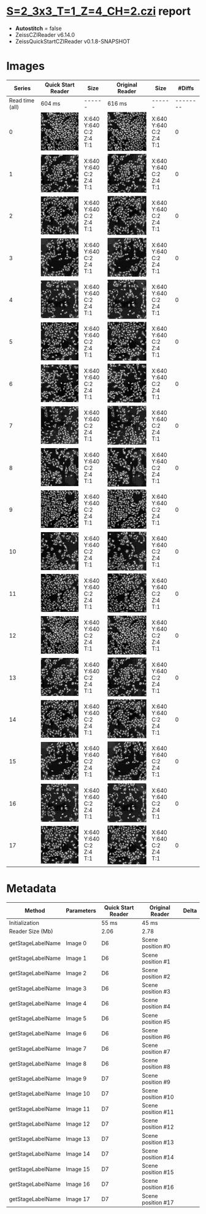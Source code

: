 # [S=2_3x3_T=1_Z=4_CH=2.czi](https://zenodo.org/record/7015307/files/S%3D2_3x3_T%3D1_Z%3D4_CH%3D2.czi) report
 - **Autostitch** = false
 - ZeissCZIReader v6.14.0
 - ZeissQuickStartCZIReader v0.1.8-SNAPSHOT

# Images 

| Series            | Quick Start Reader | Size | Original Reader | Size | #Diffs |
|-------------------|--------------------|------|-----------------|------|--------|
| Read time (all)   |604 ms|------|616 ms|------|--------|
|0|![S=2_3x3_T=1_Z=4_CH=2.quick_true.flat_true.stitch_false.series_0.jpg](S=2_3x3_T=1_Z=4_CH=2/S=2_3x3_T=1_Z=4_CH=2.quick_true.flat_true.stitch_false.series_0.jpg)|X:640<br>Y:640<br>C:2<br>Z:4<br>T:1|![S=2_3x3_T=1_Z=4_CH=2.quick_false.flat_true.stitch_false.series_0.jpg](S=2_3x3_T=1_Z=4_CH=2/S=2_3x3_T=1_Z=4_CH=2.quick_false.flat_true.stitch_false.series_0.jpg)|X:640<br>Y:640<br>C:2<br>Z:4<br>T:1|0|
|1|![S=2_3x3_T=1_Z=4_CH=2.quick_true.flat_true.stitch_false.series_1.jpg](S=2_3x3_T=1_Z=4_CH=2/S=2_3x3_T=1_Z=4_CH=2.quick_true.flat_true.stitch_false.series_1.jpg)|X:640<br>Y:640<br>C:2<br>Z:4<br>T:1|![S=2_3x3_T=1_Z=4_CH=2.quick_false.flat_true.stitch_false.series_1.jpg](S=2_3x3_T=1_Z=4_CH=2/S=2_3x3_T=1_Z=4_CH=2.quick_false.flat_true.stitch_false.series_1.jpg)|X:640<br>Y:640<br>C:2<br>Z:4<br>T:1|0|
|2|![S=2_3x3_T=1_Z=4_CH=2.quick_true.flat_true.stitch_false.series_2.jpg](S=2_3x3_T=1_Z=4_CH=2/S=2_3x3_T=1_Z=4_CH=2.quick_true.flat_true.stitch_false.series_2.jpg)|X:640<br>Y:640<br>C:2<br>Z:4<br>T:1|![S=2_3x3_T=1_Z=4_CH=2.quick_false.flat_true.stitch_false.series_2.jpg](S=2_3x3_T=1_Z=4_CH=2/S=2_3x3_T=1_Z=4_CH=2.quick_false.flat_true.stitch_false.series_2.jpg)|X:640<br>Y:640<br>C:2<br>Z:4<br>T:1|0|
|3|![S=2_3x3_T=1_Z=4_CH=2.quick_true.flat_true.stitch_false.series_3.jpg](S=2_3x3_T=1_Z=4_CH=2/S=2_3x3_T=1_Z=4_CH=2.quick_true.flat_true.stitch_false.series_3.jpg)|X:640<br>Y:640<br>C:2<br>Z:4<br>T:1|![S=2_3x3_T=1_Z=4_CH=2.quick_false.flat_true.stitch_false.series_3.jpg](S=2_3x3_T=1_Z=4_CH=2/S=2_3x3_T=1_Z=4_CH=2.quick_false.flat_true.stitch_false.series_3.jpg)|X:640<br>Y:640<br>C:2<br>Z:4<br>T:1|0|
|4|![S=2_3x3_T=1_Z=4_CH=2.quick_true.flat_true.stitch_false.series_4.jpg](S=2_3x3_T=1_Z=4_CH=2/S=2_3x3_T=1_Z=4_CH=2.quick_true.flat_true.stitch_false.series_4.jpg)|X:640<br>Y:640<br>C:2<br>Z:4<br>T:1|![S=2_3x3_T=1_Z=4_CH=2.quick_false.flat_true.stitch_false.series_4.jpg](S=2_3x3_T=1_Z=4_CH=2/S=2_3x3_T=1_Z=4_CH=2.quick_false.flat_true.stitch_false.series_4.jpg)|X:640<br>Y:640<br>C:2<br>Z:4<br>T:1|0|
|5|![S=2_3x3_T=1_Z=4_CH=2.quick_true.flat_true.stitch_false.series_5.jpg](S=2_3x3_T=1_Z=4_CH=2/S=2_3x3_T=1_Z=4_CH=2.quick_true.flat_true.stitch_false.series_5.jpg)|X:640<br>Y:640<br>C:2<br>Z:4<br>T:1|![S=2_3x3_T=1_Z=4_CH=2.quick_false.flat_true.stitch_false.series_5.jpg](S=2_3x3_T=1_Z=4_CH=2/S=2_3x3_T=1_Z=4_CH=2.quick_false.flat_true.stitch_false.series_5.jpg)|X:640<br>Y:640<br>C:2<br>Z:4<br>T:1|0|
|6|![S=2_3x3_T=1_Z=4_CH=2.quick_true.flat_true.stitch_false.series_6.jpg](S=2_3x3_T=1_Z=4_CH=2/S=2_3x3_T=1_Z=4_CH=2.quick_true.flat_true.stitch_false.series_6.jpg)|X:640<br>Y:640<br>C:2<br>Z:4<br>T:1|![S=2_3x3_T=1_Z=4_CH=2.quick_false.flat_true.stitch_false.series_6.jpg](S=2_3x3_T=1_Z=4_CH=2/S=2_3x3_T=1_Z=4_CH=2.quick_false.flat_true.stitch_false.series_6.jpg)|X:640<br>Y:640<br>C:2<br>Z:4<br>T:1|0|
|7|![S=2_3x3_T=1_Z=4_CH=2.quick_true.flat_true.stitch_false.series_7.jpg](S=2_3x3_T=1_Z=4_CH=2/S=2_3x3_T=1_Z=4_CH=2.quick_true.flat_true.stitch_false.series_7.jpg)|X:640<br>Y:640<br>C:2<br>Z:4<br>T:1|![S=2_3x3_T=1_Z=4_CH=2.quick_false.flat_true.stitch_false.series_7.jpg](S=2_3x3_T=1_Z=4_CH=2/S=2_3x3_T=1_Z=4_CH=2.quick_false.flat_true.stitch_false.series_7.jpg)|X:640<br>Y:640<br>C:2<br>Z:4<br>T:1|0|
|8|![S=2_3x3_T=1_Z=4_CH=2.quick_true.flat_true.stitch_false.series_8.jpg](S=2_3x3_T=1_Z=4_CH=2/S=2_3x3_T=1_Z=4_CH=2.quick_true.flat_true.stitch_false.series_8.jpg)|X:640<br>Y:640<br>C:2<br>Z:4<br>T:1|![S=2_3x3_T=1_Z=4_CH=2.quick_false.flat_true.stitch_false.series_8.jpg](S=2_3x3_T=1_Z=4_CH=2/S=2_3x3_T=1_Z=4_CH=2.quick_false.flat_true.stitch_false.series_8.jpg)|X:640<br>Y:640<br>C:2<br>Z:4<br>T:1|0|
|9|![S=2_3x3_T=1_Z=4_CH=2.quick_true.flat_true.stitch_false.series_9.jpg](S=2_3x3_T=1_Z=4_CH=2/S=2_3x3_T=1_Z=4_CH=2.quick_true.flat_true.stitch_false.series_9.jpg)|X:640<br>Y:640<br>C:2<br>Z:4<br>T:1|![S=2_3x3_T=1_Z=4_CH=2.quick_false.flat_true.stitch_false.series_9.jpg](S=2_3x3_T=1_Z=4_CH=2/S=2_3x3_T=1_Z=4_CH=2.quick_false.flat_true.stitch_false.series_9.jpg)|X:640<br>Y:640<br>C:2<br>Z:4<br>T:1|0|
|10|![S=2_3x3_T=1_Z=4_CH=2.quick_true.flat_true.stitch_false.series_10.jpg](S=2_3x3_T=1_Z=4_CH=2/S=2_3x3_T=1_Z=4_CH=2.quick_true.flat_true.stitch_false.series_10.jpg)|X:640<br>Y:640<br>C:2<br>Z:4<br>T:1|![S=2_3x3_T=1_Z=4_CH=2.quick_false.flat_true.stitch_false.series_10.jpg](S=2_3x3_T=1_Z=4_CH=2/S=2_3x3_T=1_Z=4_CH=2.quick_false.flat_true.stitch_false.series_10.jpg)|X:640<br>Y:640<br>C:2<br>Z:4<br>T:1|0|
|11|![S=2_3x3_T=1_Z=4_CH=2.quick_true.flat_true.stitch_false.series_11.jpg](S=2_3x3_T=1_Z=4_CH=2/S=2_3x3_T=1_Z=4_CH=2.quick_true.flat_true.stitch_false.series_11.jpg)|X:640<br>Y:640<br>C:2<br>Z:4<br>T:1|![S=2_3x3_T=1_Z=4_CH=2.quick_false.flat_true.stitch_false.series_11.jpg](S=2_3x3_T=1_Z=4_CH=2/S=2_3x3_T=1_Z=4_CH=2.quick_false.flat_true.stitch_false.series_11.jpg)|X:640<br>Y:640<br>C:2<br>Z:4<br>T:1|0|
|12|![S=2_3x3_T=1_Z=4_CH=2.quick_true.flat_true.stitch_false.series_12.jpg](S=2_3x3_T=1_Z=4_CH=2/S=2_3x3_T=1_Z=4_CH=2.quick_true.flat_true.stitch_false.series_12.jpg)|X:640<br>Y:640<br>C:2<br>Z:4<br>T:1|![S=2_3x3_T=1_Z=4_CH=2.quick_false.flat_true.stitch_false.series_12.jpg](S=2_3x3_T=1_Z=4_CH=2/S=2_3x3_T=1_Z=4_CH=2.quick_false.flat_true.stitch_false.series_12.jpg)|X:640<br>Y:640<br>C:2<br>Z:4<br>T:1|0|
|13|![S=2_3x3_T=1_Z=4_CH=2.quick_true.flat_true.stitch_false.series_13.jpg](S=2_3x3_T=1_Z=4_CH=2/S=2_3x3_T=1_Z=4_CH=2.quick_true.flat_true.stitch_false.series_13.jpg)|X:640<br>Y:640<br>C:2<br>Z:4<br>T:1|![S=2_3x3_T=1_Z=4_CH=2.quick_false.flat_true.stitch_false.series_13.jpg](S=2_3x3_T=1_Z=4_CH=2/S=2_3x3_T=1_Z=4_CH=2.quick_false.flat_true.stitch_false.series_13.jpg)|X:640<br>Y:640<br>C:2<br>Z:4<br>T:1|0|
|14|![S=2_3x3_T=1_Z=4_CH=2.quick_true.flat_true.stitch_false.series_14.jpg](S=2_3x3_T=1_Z=4_CH=2/S=2_3x3_T=1_Z=4_CH=2.quick_true.flat_true.stitch_false.series_14.jpg)|X:640<br>Y:640<br>C:2<br>Z:4<br>T:1|![S=2_3x3_T=1_Z=4_CH=2.quick_false.flat_true.stitch_false.series_14.jpg](S=2_3x3_T=1_Z=4_CH=2/S=2_3x3_T=1_Z=4_CH=2.quick_false.flat_true.stitch_false.series_14.jpg)|X:640<br>Y:640<br>C:2<br>Z:4<br>T:1|0|
|15|![S=2_3x3_T=1_Z=4_CH=2.quick_true.flat_true.stitch_false.series_15.jpg](S=2_3x3_T=1_Z=4_CH=2/S=2_3x3_T=1_Z=4_CH=2.quick_true.flat_true.stitch_false.series_15.jpg)|X:640<br>Y:640<br>C:2<br>Z:4<br>T:1|![S=2_3x3_T=1_Z=4_CH=2.quick_false.flat_true.stitch_false.series_15.jpg](S=2_3x3_T=1_Z=4_CH=2/S=2_3x3_T=1_Z=4_CH=2.quick_false.flat_true.stitch_false.series_15.jpg)|X:640<br>Y:640<br>C:2<br>Z:4<br>T:1|0|
|16|![S=2_3x3_T=1_Z=4_CH=2.quick_true.flat_true.stitch_false.series_16.jpg](S=2_3x3_T=1_Z=4_CH=2/S=2_3x3_T=1_Z=4_CH=2.quick_true.flat_true.stitch_false.series_16.jpg)|X:640<br>Y:640<br>C:2<br>Z:4<br>T:1|![S=2_3x3_T=1_Z=4_CH=2.quick_false.flat_true.stitch_false.series_16.jpg](S=2_3x3_T=1_Z=4_CH=2/S=2_3x3_T=1_Z=4_CH=2.quick_false.flat_true.stitch_false.series_16.jpg)|X:640<br>Y:640<br>C:2<br>Z:4<br>T:1|0|
|17|![S=2_3x3_T=1_Z=4_CH=2.quick_true.flat_true.stitch_false.series_17.jpg](S=2_3x3_T=1_Z=4_CH=2/S=2_3x3_T=1_Z=4_CH=2.quick_true.flat_true.stitch_false.series_17.jpg)|X:640<br>Y:640<br>C:2<br>Z:4<br>T:1|![S=2_3x3_T=1_Z=4_CH=2.quick_false.flat_true.stitch_false.series_17.jpg](S=2_3x3_T=1_Z=4_CH=2/S=2_3x3_T=1_Z=4_CH=2.quick_false.flat_true.stitch_false.series_17.jpg)|X:640<br>Y:640<br>C:2<br>Z:4<br>T:1|0|

# Metadata

|  Method            | Parameters       | Quick Start Reader | Original Reader | Delta  |
| -------------------|------------------|--------------------|-----------------|------- |
| Initialization     |                  |55 ms|45 ms|        |
| Reader Size (Mb)     |                  |2.06|2.78|        |
| getStageLabelName| Image 0 | D6| Scene position #0| |
| getStageLabelName| Image 1 | D6| Scene position #1| |
| getStageLabelName| Image 2 | D6| Scene position #2| |
| getStageLabelName| Image 3 | D6| Scene position #3| |
| getStageLabelName| Image 4 | D6| Scene position #4| |
| getStageLabelName| Image 5 | D6| Scene position #5| |
| getStageLabelName| Image 6 | D6| Scene position #6| |
| getStageLabelName| Image 7 | D6| Scene position #7| |
| getStageLabelName| Image 8 | D6| Scene position #8| |
| getStageLabelName| Image 9 | D7| Scene position #9| |
| getStageLabelName| Image 10 | D7| Scene position #10| |
| getStageLabelName| Image 11 | D7| Scene position #11| |
| getStageLabelName| Image 12 | D7| Scene position #12| |
| getStageLabelName| Image 13 | D7| Scene position #13| |
| getStageLabelName| Image 14 | D7| Scene position #14| |
| getStageLabelName| Image 15 | D7| Scene position #15| |
| getStageLabelName| Image 16 | D7| Scene position #16| |
| getStageLabelName| Image 17 | D7| Scene position #17| |
